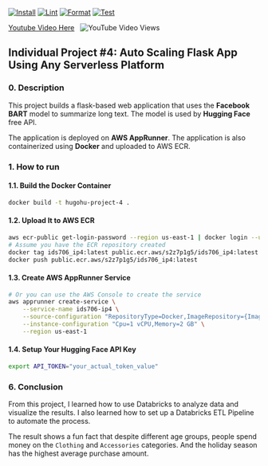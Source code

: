 [![Install](https://github.com/0HugoHu/HugoHu-Project-4/actions/workflows/lint.yml/badge.svg)](https://github.com/0HugoHu/HugoHu-Project-4/actions/workflows/lint.yml)
[![Lint](https://github.com/0HugoHu/HugoHu-Project-4/actions/workflows/format.yml/badge.svg)](https://github.com/0HugoHu/HugoHu-Project-4/actions/workflows/rustfmt.yml)
[![Format](https://github.com/0HugoHu/HugoHu-Project-4/actions/workflows/install.yml/badge.svg)](https://github.com/0HugoHu/HugoHu-Project-4/actions/workflows/binary.yml)
[![Test](https://github.com/0HugoHu/HugoHu-Project-4/actions/workflows/test.yml/badge.svg)](https://github.com/0HugoHu/HugoHu-Project-4/actions/workflows/tests.yml)


[Youtube Video Here](https://youtu.be/Zc14G47JNk4) 
&nbsp;&nbsp;![YouTube Video Views](https://img.shields.io/youtube/views/Zc14G47JNk4)


## Individual Project #4: Auto Scaling Flask App Using Any Serverless Platform

### 0. Description
This project builds a flask-based web application that uses the **Facebook BART** model to summarize long text. The model is used by **Hugging Face** free API. 

The application is deployed on **AWS AppRunner**. The application is also containerized using **Docker** and uploaded to AWS ECR.

### 1. How to run
#### 1.1. Build the Docker Container
```bash
docker build -t hugohu-project-4 .
```

#### 1.2. Upload It to AWS ECR
```bash
aws ecr-public get-login-password --region us-east-1 | docker login --username AWS --password-stdin public.ecr.aws/s2z7p1g5
# Assume you have the ECR repository created
docker tag ids706_ip4:latest public.ecr.aws/s2z7p1g5/ids706_ip4:latest
docker push public.ecr.aws/s2z7p1g5/ids706_ip4:latest
```

#### 1.3. Create AWS AppRunner Service
```bash
# Or you can use the AWS Console to create the service
aws apprunner create-service \
    --service-name ids706-ip4 \
    --source-configuration "RepositoryType=Docker,ImageRepository={ImageIdentifier=public.ecr.aws/s2z7p1g5/ids706_ip4:latest}" \
    --instance-configuration "Cpu=1 vCPU,Memory=2 GB" \
    --region us-east-1
```

#### 1.4. Setup Your Hugging Face API Key
```bash
export API_TOKEN="your_actual_token_value"
```





### 6. Conclusion
From this project, I learned how to use Databricks to analyze data and visualize the results. I also learned how to set up a Databricks ETL Pipeline to automate the process.

The result shows a fun fact that despite different age groups, people spend money on the ```Clothing``` and ```Accessories``` categories. And the holiday season has the highest average purchase amount.
